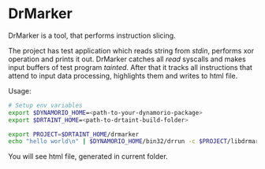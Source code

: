 # DrMarker

DrMarker is a tool, that performs instruction slicing. 

The project has test application which reads string from *stdin*, performs xor operation and prints it out. DrMarker catches all *read* syscalls and makes input buffers of test program *tainted*. After that it tracks all instructions that attend to input data processing, highlights them and writes to html file.

Usage:

```bash
# Setup env variables
export $DYNAMORIO_HOME=<path-to-your-dynamorio-package>
export $DRTAINT_HOME=<path-to-drtaint-build-folder>

export PROJECT=$DRTAINT_HOME/drmarker
echo "hello world\n" | $DYNAMORIO_HOME/bin32/drrun -c $PROJECT/libdrmarker.so -- $PROJECT/drmarker_app
```

You will see html file, generated in current folder.